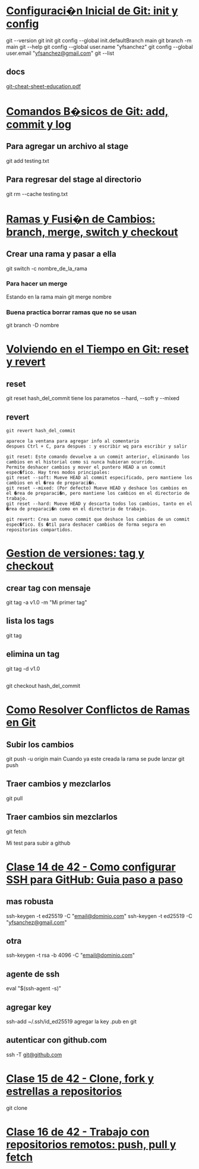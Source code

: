 #
# [Configuraci�n Inicial de Git: init y config](https://platzi.com/home/clases/11059-gitgithub/71785-configuracion-de-git-y-git-init/)
git --version
git init
git config --global init.defaultBranch main
git branch -m main
git --help
git config --global user.name "yfsanchez"
git config --global user.email "yfsanchez@gmail.com"
git --list
## docs
[git-cheat-sheet-education.pdf](git-cheat-sheet-education.pdf)

# [Comandos B�sicos de Git: add, commit y log](https://platzi.com/home/clases/11059-gitgithub/71786-comandos-basicos-de-git-add-commit-log/)
## Para agregar un archivo al stage
git add testing.txt
## Para regresar del stage al directorio
git rm --cache testing.txt
# [Ramas y Fusi�n de Cambios: branch, merge, switch y checkout](https://platzi.com/home/clases/11059-gitgithub/71787-ramas-y-fusion-de-cambios-branch-merge-checkout/)
## Crear una rama y pasar a ella
git switch -c nombre_de_la_rama
### Para hacer un merge
Estando en la rama main
git merge nombre
### Buena practica borrar ramas que no se usan
git branch -D nombre
# [Volviendo en el Tiempo en Git: reset y revert](https://platzi.com/home/clases/11059-gitgithub/71788-volviendo-en-el-tiempo-en-git-reset-revert/)
## reset
git reset hash_del_commit
tiene los parametos --hard, --soft y --mixed
## revert
`git revert hash_del_commit`
```
aparece la ventana para agregar info al comentario
despues Ctrl + C, para despues : y escribir wq para escribir y salir
```
```
git reset: Este comando devuelve a un commit anterior, eliminando los cambios en el historial como si nunca hubieran ocurrido.
Permite deshacer cambios y mover el puntero HEAD a un commit espec�fico. Hay tres modos principales:
git reset --soft: Mueve HEAD al commit especificado, pero mantiene los cambios en el �rea de preparaci�n.
git reset --mixed: (Por defecto) Mueve HEAD y deshace los cambios en el �rea de preparaci�n, pero mantiene los cambios en el directorio de trabajo.
git reset --hard: Mueve HEAD y descarta todos los cambios, tanto en el �rea de preparaci�n como en el directorio de trabajo.
```
```
git revert: Crea un nuevo commit que deshace los cambios de un commit espec�fico. Es �til para deshacer cambios de forma segura en repositorios compartidos.
```
# [Gestion de versiones: tag y checkout](https://platzi.com/home/clases/11059-gitgithub/71789-gestion-de-versiones-con-tag-y-checkout/)
## crear tag con mensaje
git tag -a v1.0 -m "Mi primer tag"
## lista los tags
git tag 
## elimina un tag
git tag -d v1.0
## 
git checkout hash_del_commit
# [Como Resolver Conflictos de Ramas en Git](https://platzi.com/home/clases/11059-gitgithub/71790-resolucion-de-conflictos-en-git/)
## Subir los cambios
git push -u origin main
Cuando ya este creada la rama se pude lanzar 
git push
## Traer cambios y mezclarlos
git pull
## Traer cambios sin mezclarlos
git fetch

Mi test para subir a github
# [Clase 14 de 42 - Como configurar SSH para GitHub: Guia paso a paso](https://platzi.com/home/clases/11059-gitgithub/71823-configuracion-de-llaves-ssh/)
## mas robusta
ssh-keygen -t ed25519 -C "email@dominio.com"
ssh-keygen -t ed25519 -C "yfsanchez@gmail.com"
## otra
ssh-keygen -t rsa -b 4096 -C "email@dominio.com"
## agente de ssh
eval "$(ssh-agent -s)"
## agregar key
ssh-add ~/.ssh/id_ed25519
agregar la key .pub en git
## autenticar con github.com
ssh -T git@github.com

# [Clase 15 de 42 - Clone, fork y estrellas a repositorios](https://platzi.com/home/clases/11059-gitgithub/71796-clone-fork-y-estrellas-a-repositorios/)
git clone

# [Clase 16 de 42 - Trabajo con repositorios remotos: push, pull y fetch](https://platzi.com/home/clases/11059-gitgithub/71797-trabajo-con-repositorios-remotos-push-pull-y-fetch/)

